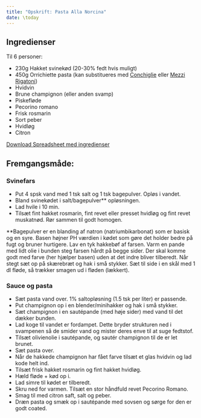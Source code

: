 ```yaml
---
title: "Opskrift: Pasta Alla Norcina"
date: \today
---
```



## Ingredienser

Til 6 personer:

- 230g Hakket svinekød (20-30% fedt hvis muligt)
- 450g Orrichiette pasta (kan substitueres med [Conchiglie](https://en.m.wikipedia.org/wiki/Conchiglie) eller [Mezzi Rigatoni](https://www.pastarummo.it/en/recipes/mezzi-rigatoni-no-51/))
- Hvidvin
- Brune champignon (eller anden svamp)
- Piskefløde
- Pecorino romano
- Frisk rosmarin
- Sort peber
- Hvidløg
- Citron

[Download Spreadsheet med ingredienser](https://docs.google.com/spreadsheets/d/e/2PACX-1vTdjeue4xUkknu6rwY1Fp01Ztp7gfp5_HnYs3h9mCQ5tfcUDJRi7o7UUPUHHJLWIMq184LZ_EiURc1N/pub?output=ods)

## Fremgangsmåde:

### Svinefars

- Put 4 spsk vand med 1 tsk salt og 1 tsk bagepulver. Opløs i vandet. 
- Bland svinekødet i salt/bagepulver** opløsningen. 
- Lad hvile i 10 min. 
- Tilsæt fint hakket rosmarin, fint revet eller presset hvidløg og fint revet muskatnød. Rør sammen til godt homogen.

**Bagepulver er en blanding af natron (natriumbikarbonat) som er basisk og en syre. Basen højner PH værdien i kødet som gøre det holder bedre på fugt og bruner hurtigere.
Lav en tyk hakkebøf af farsen. Varm en pande med lidt olie i bunden steg farsen hårdt på begge sider. Der skal komme godt med farve (her hjælper basen) uden at det indre bliver tilberedt. Når stegt sæt op på skærebræt og hak i små stykker. Sæt til side i en skål med 1 dl fløde, så trækker smagen ud i fløden (lækkert).

### Sauce og pasta
- Sæt pasta vand over. 1% saltopløsning (1.5 tsk per liter) er passende. 
- Put champignon op i en blender/minihakker og hak i små stykker.
- Sæt champignon i en sautépande (med høje sider) med vand til det dækker bunden. 
- Lad koge til vandet er fordampet. Dette bryder strukturen ned i svampenen så de smider vand og mister deres enve til at suge fedtstof.
- Tilsæt olivienolie i sautépande, og sautér champignon til de er let brunet. 
- Sæt pasta over.
- Når de hakkede champignon har fået farve tilsæt et glas hvidvin og lad kode helt ind. 
- Tilsæt frisk hakket rosmarin og fint hakket hvidløg. 
- Hæld fløde + kød op i. 
- Lad simre til kødet er tilberedt. 
- Skru ned for varmen. Tilsæt en stor håndfuld revet Pecorino Romano. 
- Smag til med citron saft, salt og peber.
- Dræn pasta og smæk op i sautépande med sovsen og sørge for den er godt coated.

